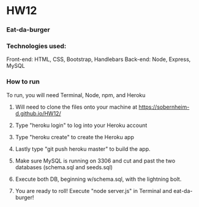# HW12
### Eat-da-burger

### Technologies used:

Front-end:  HTML, CSS, Bootstrap, Handlebars
Back-end:  Node, Express, MySQL

### How to run

To run, you will need Terminal, Node, npm, and Heroku

1.  Will need to clone the files onto your machine at https://sobernheim-d.github.io/HW12/

2.  Type "heroku login" to log into your Heroku account

3.  Type "heroku create" to create the Heroku app

4.  Lastly type "git push heroku master" to build the app.

5.  Make sure MySQL is running on 3306 and cut and past the two databases (schema.sql and seeds.sql)

6.  Execute both DB, beginning w/schema.sql, with the lightning bolt.

7.  You are ready to roll!  Execute "node server.js" in Terminal and eat-da-burger!



